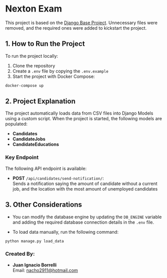 # Nexton Exam

This project is based on the [Django Base Project](https://github.com/Linkcharsoft/django-base-project). Unnecessary files were removed, and the required ones were added to kickstart the project.

## 1. How to Run the Project

To run the project locally:

1. Clone the repository
2. Create a `.env` file by copying the `.env.example`
3. Start the project with Docker Compose:

```bash
docker-compose up
```

## 2. Project Explanation

The project automatically loads data from CSV files into Django Models using a custom script. When the project is started, the following models are populated:

- **Candidates**
- **CandidateJobs**
- **CandidateEducations**

### Key Endpoint

The following API endpoint is available:

- **POST** `/api/candidates/send-notification/`:  
Sends a notification saying the amount of candidate without a current job, and the location with the most amount of unemployed candidates

## 3. Other Considerations

- You can modify the database engine by updating the `DB_ENGINE` variable and adding the required database connection details in the `.env` file.

- To load data manually, run the following command:

```bash
python manage.py load_data
```

### Created By:

- **Juan Ignacio Borrelli**  
Email: nacho2911@hotmail.com
